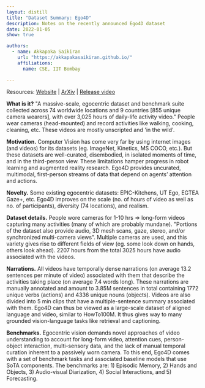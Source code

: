 ```yaml
---
layout: distill
title: "Dataset Summary: Ego4D"
description: Notes on the recently announced Ego4D dataset  
date: 2022-01-05
show: true

authors:
  - name: Akkapaka Saikiran
    url: "https://akkapakasaikiran.github.io/" 
    affiliations:
      name: CSE, IIT Bombay

---
```


Resources: 
[Website](https://ego4d-data.org/) | 
[ArXiv](https://arxiv.org/abs/2110.07058) | 
[Release video](https://www.youtube.com/watch?v=2dau0W0NVQY)

**What is it?** 
"A massive-scale, egocentric dataset and benchmark suite collected across 74 worldwide locations and 9 countries [855 unique camera wearers], with over 3,025 hours of daily-life activity video." 
People wear cameras (head-mounted) and record activities like walking, cooking, cleaning, etc. These videos are mostly unscripted and 'in the wild'.

**Motivation.** 
Computer Vision has come very far by using internet images (and videos) for its datasets (eg. ImageNet, Kinetics, MS COCO, etc.). 
But these datasets are well-curated, disembodied, in isolated moments of time, and in the third-person view. 
These limitations hamper progress in robot learning and augmented reality research. 
Ego4D provides uncurated, multimodal, first-person streams of data that depend on agents’ attention and actions.

**Novelty.** 
Some existing egocentric datasets: EPIC-Kitchens, UT Ego, EGTEA Gaze+, etc. 
Ego4D improves on the scale (no. of hours of video as well as no. of participants), diversity (74 locations), and realism.

**Dataset details.** 
People wore cameras for 1-10 hrs ⇒ long-form videos capturing many activities (many of which are probably mundane). 
"Portions of the dataset also provide audio, 3D mesh scans, gaze, stereo, and/or synchronized multi-camera views". 
Multiple cameras are used, and this variety gives rise to different fields of view (eg. some look down on hands, others look ahead). 
2207 hours from the total 3025 hours have audio associated with the videos.

**Narrations.** 
All videos have temporally dense narrations (on average 13.2 sentences per minute of video) associated with them that describe the activities taking place (on average 7.4 words long). 
These narrations are manually annotated and amount to 3.85M sentences in total containing 1772 unique verbs (actions) and 4336 unique nouns (objects). 
Videos are also divided into 5 min clips that have a multiple-sentence summary associated with them. 
Ego4D can thus be viewed as a large-scale dataset of aligned language and video, similar to HowTo100M. 
It thus gives way to many grounded vision-language tasks like retrieval and captioning. 

**Benchmarks.** 
Egocentric vision demands novel approaches of video understanding to account for long-form video, attention cues, person-object interaction, multi-sensory data, and the lack of manual temporal curation inherent to a passively worn camera. To this end, Ego4D comes with a set of benchmark tasks and associated baseline models that use SoTA components. 
The benchmarks are: 1) Episodic Memory, 2) Hands and Objects, 3) Audio-visual Diarization, 4) Social Interactions, and 5) Forecasting.


